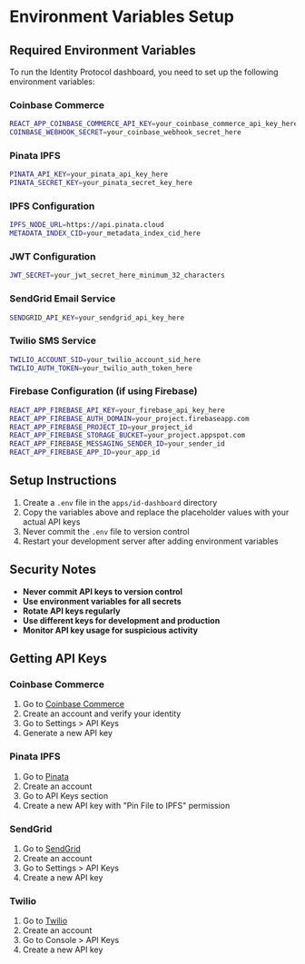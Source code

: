# Environment Variables Setup

## Required Environment Variables

To run the Identity Protocol dashboard, you need to set up the following environment variables:

### Coinbase Commerce
```bash
REACT_APP_COINBASE_COMMERCE_API_KEY=your_coinbase_commerce_api_key_here
COINBASE_WEBHOOK_SECRET=your_coinbase_webhook_secret_here
```

### Pinata IPFS
```bash
PINATA_API_KEY=your_pinata_api_key_here
PINATA_SECRET_KEY=your_pinata_secret_key_here
```

### IPFS Configuration
```bash
IPFS_NODE_URL=https://api.pinata.cloud
METADATA_INDEX_CID=your_metadata_index_cid_here
```

### JWT Configuration
```bash
JWT_SECRET=your_jwt_secret_here_minimum_32_characters
```

### SendGrid Email Service
```bash
SENDGRID_API_KEY=your_sendgrid_api_key_here
```

### Twilio SMS Service
```bash
TWILIO_ACCOUNT_SID=your_twilio_account_sid_here
TWILIO_AUTH_TOKEN=your_twilio_auth_token_here
```

### Firebase Configuration (if using Firebase)
```bash
REACT_APP_FIREBASE_API_KEY=your_firebase_api_key_here
REACT_APP_FIREBASE_AUTH_DOMAIN=your_project.firebaseapp.com
REACT_APP_FIREBASE_PROJECT_ID=your_project_id
REACT_APP_FIREBASE_STORAGE_BUCKET=your_project.appspot.com
REACT_APP_FIREBASE_MESSAGING_SENDER_ID=your_sender_id
REACT_APP_FIREBASE_APP_ID=your_app_id
```

## Setup Instructions

1. Create a `.env` file in the `apps/id-dashboard` directory
2. Copy the variables above and replace the placeholder values with your actual API keys
3. Never commit the `.env` file to version control
4. Restart your development server after adding environment variables

## Security Notes

- **Never commit API keys to version control**
- **Use environment variables for all secrets**
- **Rotate API keys regularly**
- **Use different keys for development and production**
- **Monitor API key usage for suspicious activity**

## Getting API Keys

### Coinbase Commerce
1. Go to [Coinbase Commerce](https://commerce.coinbase.com)
2. Create an account and verify your identity
3. Go to Settings > API Keys
4. Generate a new API key

### Pinata IPFS
1. Go to [Pinata](https://pinata.cloud)
2. Create an account
3. Go to API Keys section
4. Create a new API key with "Pin File to IPFS" permission

### SendGrid
1. Go to [SendGrid](https://sendgrid.com)
2. Create an account
3. Go to Settings > API Keys
4. Create a new API key

### Twilio
1. Go to [Twilio](https://twilio.com)
2. Create an account
3. Go to Console > API Keys
4. Create a new API key
